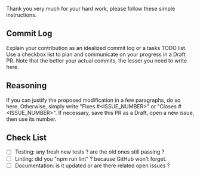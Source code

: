 Thank you very much for your hard work, please follow these simple instructions.

## Commit Log

Explain your contribution as an idealized commit log or a tasks TODO list.
Use a checkbox list to plan and communicate on your progress in a Draft PR.
Note that the better your actual commits, the lesser you need to write here.

## Reasoning

If you can justify the proposed modification in a few paragraphs, do so here.
Otherwise, simply write "Fixes #<ISSUE_NUMBER>" or "Closes #<ISSUE_NUMBER>".
If necessary, save this PR as a Draft, open a new issue, then use its number.

## Check List

- [ ] Testing: any fresh new tests ? are the old ones still passing ?
- [ ] Linting: did you "npm run lint" ? because GitHub won't forget.
- [ ] Documentation: is it updated or are there related open issues ?
